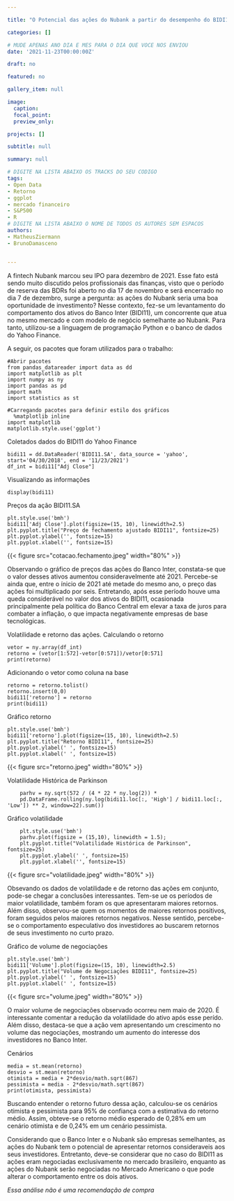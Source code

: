 ```yaml
---

title: "O Potencial das ações do Nubank a partir do desempenho do BIDI11"

categories: []

# MUDE APENAS ANO DIA E MES PARA O DIA QUE VOCE NOS ENVIOU
date: '2021-11-23T00:00:00Z' 

draft: no

featured: no

gallery_item: null

image:
  caption: 
  focal_point: 
  preview_only: 

projects: []

subtitle: null

summary: null

# DIGITE NA LISTA ABAIXO OS TRACKS DO SEU CODIGO
tags: 
- Open Data
- Retorno
- ggplot
- mercado financeiro 
- S&P500
- R
# DIGITE NA LISTA ABAIXO O NOME DE TODOS OS AUTORES SEM ESPACOS
authors:
- MatheusZiermann
- BrunoDamasceno


---
```


A fintech Nubank marcou seu IPO para dezembro de 2021. Esse fato está sendo muito 
discutido pelos profissionais das finanças, visto que o período de reserva das BDRs
foi aberto no dia 17 de novembro e será encerrado no dia 7 de 
dezembro, surge a pergunta: as ações do Nubank seria uma boa oportunidade de 
investimento?
Nesse contexto, fez-se um levantamento do comportamento dos ativos do Banco Inter (BIDI11), um 
concorrente que atua no mesmo mercado e com modelo de negócio semelhante ao Nubank. Para tanto, utilizou-se a linguagem de programação
Python e o banco de dados do Yahoo Finance.


A seguir, os pacotes que foram utilizados para o trabalho:

	#Abrir pacotes
	from pandas_datareader import data as dd
	import matplotlib as plt
	import numpy as ny
	import pandas as pd
	import math
	import statistics as st

  	#Carregando pacotes para definir estilo dos gráficos
	  %matplotlib inline
  	import matplotlib
  	matplotlib.style.use('ggplot')

Coletados dados do BIDI11 do Yahoo Finance

	bidi11 = dd.DataReader('BIDI11.SA', data_source = 'yahoo', start='04/30/2018', end = '11/23/2021')
	df_int = bidi11["Adj Close"]

Visualizando as informações

	display(bidi11)

Preços da ação BIDI11.SA

 	plt.style.use('bmh')
	bidi11['Adj Close'].plot(figsize=(15, 10), linewidth=2.5)
	plt.pyplot.title("Preço de fechamento ajustado BIDI11", fontsize=25)
	plt.pyplot.ylabel('', fontsize=15)
	plt.pyplot.xlabel('', fontsize=15)

{{< figure src="cotacao.fechamento.jpeg" width="80%" >}} 

Observando o gráfico de preços das ações do Banco Inter, constata-se 
que o valor desses ativos aumentou consideravelmente até 2021. Percebe-se ainda que, 
entre o ínicio de 2021 até metade do mesmo ano, o preço das ações foi multiplicado
por seis. Entretando, após esse período houve uma queda considerável no valor dos ativos
do BIDI11, ocasionada principalmente pela política do Banco Central em elevar a taxa de juros para combater a inflação,
o que impacta negativamente empresas de base tecnológicas.

Volatilidade e retorno das ações. Calculando o retorno

	vetor = ny.array(df_int)
	retorno = (vetor[1:572]-vetor[0:571])/vetor[0:571]
	print(retorno)


Adicionando o vetor como coluna na base

	retorno = retorno.tolist()
	retorno.insert(0,0)
	bidi11['retorno'] = retorno
	print(bidi11)

Gráfico retorno

	plt.style.use('bmh')
	bidi11['retorno'].plot(figsize=(15, 10), linewidth=2.5)
	plt.pyplot.title("Retorno BIDI11", fontsize=25)
	plt.pyplot.ylabel(' ', fontsize=15)
	plt.pyplot.xlabel(' ', fontsize=15)

{{< figure src="retorno.jpeg" width="80%" >}} 
	
Volatilidade Histórica de Parkinson

	    parhv = ny.sqrt(572 / (4 * 22 * ny.log(2)) *
  		pd.DataFrame.rolling(ny.log(bidi11.loc[:, 'High'] / bidi11.loc[:, 'Low']) ** 2, window=22).sum())

Gráfico volatilidade
	
        plt.style.use('bmh')
        parhv.plot(figsize = (15,10), linewidth = 1.5);
        plt.pyplot.title("Volatilidade Histórica de Parkinson", fontsize=25)
        plt.pyplot.ylabel(' ', fontsize=15)
        plt.pyplot.xlabel('', fontsize=15)

{{< figure src="volatilidade.jpeg" width="80%" >}} 


Obsevando os dados de volatilidade e de retorno das ações em conjunto, pode-se chegar a
conclusões interessantes. Tem-se ue os períodos de maior volatilidade, também foram os que apresentaram maiores retornos.
Além disso, observou-se quem os momentos de maiores retornos positivos, foram seguidos pelos maiores retornos negativos.
Nesse sentido, percebe-se o comportamento especulativo dos investidores ao buscarem retornos de seus investimento no curto prazo. 


Gráfico de volume de negociações

	plt.style.use('bmh')
	bidi11['Volume'].plot(figsize=(15, 10), linewidth=2.5)
	plt.pyplot.title("Volume de Negociações BIDI11", fontsize=25)
	plt.pyplot.ylabel(' ', fontsize=15)
	plt.pyplot.xlabel(' ', fontsize=15)


{{< figure src="volume.jpeg" width="80%" >}} 

O maior volume de negociações observado ocorreu nem maio de 2020. É interessante comentar a redução da volatilidade 
do ativo após esse perído. Além disso, destaca-se que a ação vem apresentando um crescimento no volume das negociações,
mostrando um aumento do interesse dos investidores no Banco Inter.

Cenários

	media = st.mean(retorno)
	desvio = st.mean(retorno)
	otimista = media + 2*desvio/math.sqrt(867)
	pessimista = media - 2*desvio/math.sqrt(867)
	print(otimista, pessimista)


Buscando entender o retorno futuro dessa ação, calculou-se os cenários otimista e pessimista
para 95% de confiança com a estimativa do retorno médio. Assim, obteve-se o retorno médio esperado
de 0,28% em um cenário otimista e de 0,24% em um cenário pessimista. 

Considerando que o Banco Inter e o Nubank são empresas semelhantes, as ações do Nubank tem o 
potencial de apresentar retornos consideraveis aos seus investidores. Entretanto, deve-se considerar que no caso do BIDI11
as ações eram negociadas exclusivamente no mercado brasileiro, enquanto as ações do Nubank serão negociadas no 
Mercado Americano o que pode alterar o comportamento entre os dois ativos.

*Essa análise não é uma recomendação de compra*

